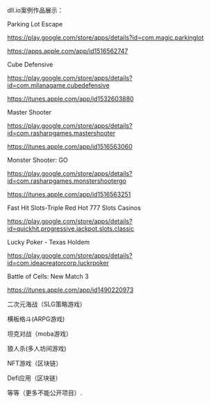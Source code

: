 dll.io案例作品展示：

Parking Lot Escape 

https://play.google.com/store/apps/details?id=com.magic.parkinglot

https://apps.apple.com/app/id1516562747

Cube Defensive

https://play.google.com/store/apps/details?id=com.milanagame.cubedefensive

https://itunes.apple.com/app/id1532603880

Master Shooter

https://play.google.com/store/apps/details?id=com.rasharpgames.mastershooter

https://itunes.apple.com/app/id1516563060

Monster Shooter: GO

https://play.google.com/store/apps/details?id=com.rasharpgames.monstershootergo

https://itunes.apple.com/app/id1516563251

Fast Hit Slots-Triple Red Hot 777 Slots Casinos

https://play.google.com/store/apps/details?id=quickhit.progressive.jackpot.slots.classic

Lucky Poker - Texas Holdem

https://play.google.com/store/apps/details?id=com.ideacreatorcorp.luckrpoker
	
Battle of Cells: New Match 3

https://itunes.apple.com/app/id1490220973

二次元海战（SLG策略游戏）

横板格斗(ARPG游戏)

坦克对战（moba游戏）

狼人杀(多人坊间游戏)

NFT游戏（区块链）

Defi应用（区块链）

等等（更多不能公开项目）. 
